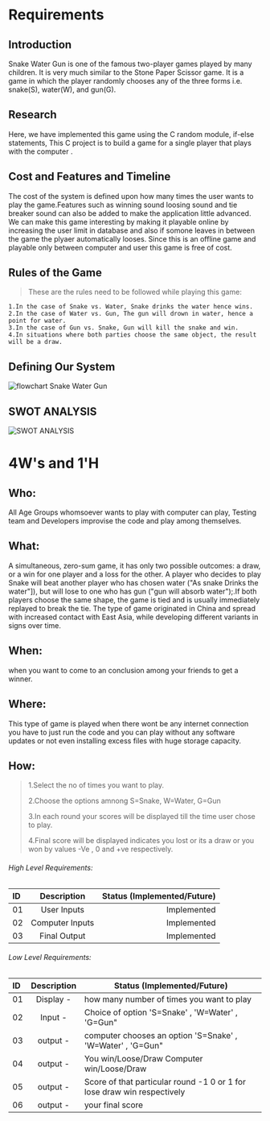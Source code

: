 # Requirements
## Introduction
Snake Water Gun is one of the famous two-player games played by many children. It is very much similar to the Stone Paper Scissor game. It is a game in which the player randomly chooses any of the three forms i.e. snake(S), water(W), and gun(G).
## Research
Here, we have implemented this game using the C random module, if-else statements, This C project is to build a game for a single player that plays with the computer . 
## Cost and Features and Timeline
The cost of the system is defined upon how many times the user wants to play the game.Features such as winning sound loosing sound and tie breaker sound can also be added to make the application little advanced. We can make this game interesting by making it playable online by increasing the user limit in database and also if somone leaves in between the game the plyaer automatically looses. Since this is an offline game and playable only between computer and user this game is free of cost.
## Rules of the Game
><p>These are the rules need to be followed while playing this game:</p>
    1.In the case of Snake vs. Water, Snake drinks the water hence wins.
    2.In the case of Water vs. Gun, The gun will drown in water, hence a point for water.
    3.In the case of Gun vs. Snake, Gun will kill the snake and win.
    4.In situations where both parties choose the same object, the result will be a draw.
## Defining Our System
  ![flowchart Snake Water Gun](https://user-images.githubusercontent.com/86225003/125267438-6fdcc800-e324-11eb-9d81-5949eb203b4c.jpg)

## SWOT ANALYSIS
![SWOT ANALYSIS](https://raw.githubusercontent.com/Sambit-12/github-slideshow/main/3_Implementation/SWOT%20ANALYSIS.jpg)


# 4W&#39;s and 1&#39;H

## Who:
All Age Groups whomsoever wants to play with computer can play, Testing team and Developers improvise the code and play among themselves.

## What:
A simultaneous, zero-sum game, it has only two possible outcomes: a draw, or a win for one player and a loss for the other. A player who decides to play Snake will beat another player who has chosen water ("As snake Drinks the water"]), but will lose to one who has gun ("gun will absorb water");.If both players choose the same shape, the game is tied and is usually immediately replayed to break the tie. The type of game originated in China and spread with increased contact with East Asia, while developing different variants in signs over time.

## When:
when you want to come to an conclusion among your friends to get a winner.

## Where:
This type of game is played when there wont be any internet connection you have to just run the code and you can play without any software updates or not even installing excess files with huge storage capacity.

## How:
><p> 1.Select the no of times you want to play.</p>
><p> 2.Choose the options amnong S=Snake, W=Water, G=Gun</p>
><p> 3.In each round your scores will be displayed till the time user chose to play.</p>
><p> 4.Final score will be displayed indicates you lost or its a draw or you won by values -Ve , 0 and +ve respectively.</p>

###### High Level Requirements:
| ID           | Description        | Status (Implemented/Future)       |
| :------------- | :----------: | -----------: |
|  01             | User Inputs   | Implemented   |
|  02             | Computer Inputs    | Implemented       |
|  03             | Final Output | Implemented |

###### Low Level Requirements:
| ID       |  Description                                                                        |  Status (Implemented/Future) |      
| :------- | :----------:| -----------                                                           |
|  01      |   Display - |how many number of times you want to play                              |       Implemented            |                        
|  02      |   Input -   |Choice of option 'S=Snake' , 'W=Water' , 'G=Gun"                       |       Implemented            |
|  03      |   output -  |computer chooses an option 'S=Snake' , 'W=Water' , 'G=Gun"             |       Implemented            |
|  04      |   output -  |You win/Loose/Draw Computer win/Loose/Draw                             |       Implemented            |
|  05      |   output -  |Score of that particular round -1 0 or 1 for lose draw win respectively|       Implemented            |
|  06      |   output -  |your final score                                                       |       Implemented            |




